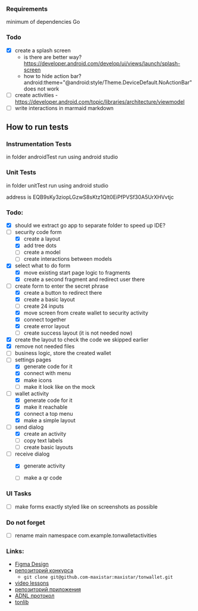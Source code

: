 

### Requirements

minimum of dependencies
Go

### Todo

- [x] create a splash screen 
  - is there are better way? https://developer.android.com/develop/ui/views/launch/splash-screen
  - how to hide action bar? android:theme="@android:style/Theme.DeviceDefault.NoActionBar" does not work
- [ ] create activities
      - https://developer.android.com/topic/libraries/architecture/viewmodel
- [ ] write interactions in marmaid markdown

## How to run tests

### Instrumentation Tests

in folder androidTest run using android studio

### Unit Tests

in folder unitTest run using android studio

address is EQB9sKy3ziopLGzwS8sKtz1QIt0EiPfPVSf30A5UrXHVvtjc


### Todo:

- [x] should we extract go app to separate folder to speed up IDE?
- [ ] security code form
  - [x] create a layout
  - [x] add tree dots
  - [ ] create a model
  - [ ] create interactions between models
- [x] select what to do form
  - [x] move existing start page logic to fragments
  - [x] create a second fragment and redirect user there
- [ ] create form to enter the secret phrase 
  - [x] create a button to redirect there
  - [x] create a basic layout
  - [ ] create 24 inputs
  - [x] move screen from create wallet to security activity
  - [x] connect together
  - [x] create error layout
  - [ ] create success layout (it is not needed now)
- [x] create the layout to check the code we skipped earlier 
- [x] remove not needed files
- [ ] business logic, store the created wallet
- [ ] settings pages
  - [x] generate code for it 
  - [x] connect with menu
  - [x] make icons
  - [ ] make it look like on the mock
- [ ] wallet activity
  - [x] generate code for it
  - [x] make it reachable
  - [x] connect a top menu
  - [x] make a simple layout
- [ ] send dialog
  - [x] create an activity
  - [ ] copy text labels
  - [ ] create basic layouts
- [ ] receive dialog
  - [x] generate activity
  - [ ] make a qr code 


### UI Tasks

- [ ] make forms exactly styled like on screenshots as possible

### Do not forget

- [ ] rename main namespace com.example.tonwalletactivities 

### Links:

- [Figma Design](https://www.figma.com/file/KYK17IdM2ldAAZL540G2hV/TON-Wallet-%C2%B7-Android?type=design&node-id=0-1&t=vzLRrmDAN2Ki4yqm-0)
- [репозиторий конкурса](https://github.com/ton-community/wallet-contest)
    - `git clone git@github.com-maxistar:maxistar/tonwallet.git`
- [video lessons](https://www.youtube.com/watch?v=GcqFhoUuNNI)
- [репозиторий приложения](https://github.com/maxistar/tonwallet)
- [ADNL протокол](https://docs.ton.org/develop/dapps/apis/adnl)
- [tonlib](https://github.com/ton-blockchain/ton/tree/master/example/android)

